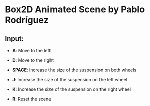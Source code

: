 # Box2D Animated Scene by Pablo Rodríguez

## Input:

- **A**: Move to the left
- **D**: Move to the right

 - **SPACE**: Increase the size of the suspension on both wheels
 - **J**: Increase the size of the suspension on the left wheel
 - **K**: Increase the size of the suspension on the right wheel
 - **R**: Reset the scene